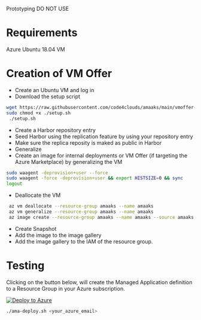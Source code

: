 Prototyping DO NOT USE

# Requirements
Azure Ubuntu 18.04 VM

# Creation of VM Offer
- Create an Ubuntu VM and log in
- Download the setup script
``` bash
wget https://raw.githubusercontent.com/code4clouds/amaaks/main/vmoffer-setup.sh
sudo chmod +x ./setup.sh
 ./setup.sh
```
- Create a Harbor repository entry
- Seed Harbor using the replication feature by using your repository entry
- Make sure the replica reposity is maked as public in Harbor
- Generalize
- Create an image for internal deployments or VM Offer (if targeting the Azure Marketplace) by generalizing the VM
``` bash
sudo waagent -deprovision+user --force
sudo waagent -force -deprovision+user && export HISTSIZE=0 && sync
logout
```
- Deallocate the VM
``` bash
 az vm deallocate --resource-group amaaks --name amaaks
 az vm generalize --resource-group amaaks --name amaaks
 az image create --resource-group amaaks --name amaaks --source amaaks
 ```
- Create Snapshot
- Add the image to the image gallery
- Add the image gallery to the IAM of the resource group.


# Testing

Clicking on the button below, will create the Managed Application definition to a Resource Group in your Azure subscription.

[![Deploy to Azure](http://azuredeploy.net/deploybutton.png)](https://portal.azure.com/#create/Microsoft.Template/uri/https%3A%2F%2Fraw.githubusercontent.com%2Fcode4clouds%2Famaaks%2Fmain%2Fazuredeploy.json)


``` bash
./ama-deploy.sh <your_azure_email>
```